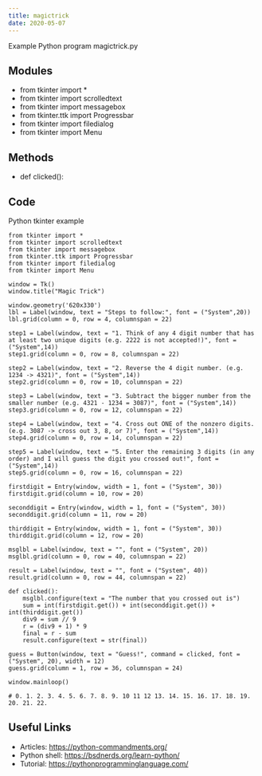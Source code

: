```yaml
---
title: magictrick
date: 2020-05-07
---
```

Example Python program magictrick.py

## Modules

* from tkinter import *
* from tkinter import scrolledtext
* from tkinter import messagebox
* from tkinter.ttk import Progressbar
* from tkinter import filedialog
* from tkinter import Menu

## Methods

* def clicked():

## Code

Python tkinter example

    from tkinter import *
    from tkinter import scrolledtext
    from tkinter import messagebox
    from tkinter.ttk import Progressbar
    from tkinter import filedialog
    from tkinter import Menu
    
    window = Tk()
    window.title("Magic Trick")
    
    window.geometry('620x330')
    lbl = Label(window, text = "Steps to follow:", font = ("System",20))
    lbl.grid(column = 0, row = 4, columnspan = 22)
    
    step1 = Label(window, text = "1. Think of any 4 digit number that has at least two unique digits (e.g. 2222 is not accepted!)", font = ("System",14))
    step1.grid(column = 0, row = 8, columnspan = 22)
    
    step2 = Label(window, text = "2. Reverse the 4 digit number. (e.g. 1234 -> 4321)", font = ("System",14))
    step2.grid(column = 0, row = 10, columnspan = 22)
    
    step3 = Label(window, text = "3. Subtract the bigger number from the smaller number (e.g. 4321 - 1234 = 3087)", font = ("System",14))
    step3.grid(column = 0, row = 12, columnspan = 22)
    
    step4 = Label(window, text = "4. Cross out ONE of the nonzero digits. (e.g. 3087 -> cross out 3, 8, or 7)", font = ("System",14))
    step4.grid(column = 0, row = 14, columnspan = 22)
    
    step5 = Label(window, text = "5. Enter the remaining 3 digits (in any order) and I will guess the digit you crossed out!", font = ("System",14))
    step5.grid(column = 0, row = 16, columnspan = 22)
    
    firstdigit = Entry(window, width = 1, font = ("System", 30))
    firstdigit.grid(column = 10, row = 20)
    
    seconddigit = Entry(window, width = 1, font = ("System", 30))
    seconddigit.grid(column = 11, row = 20)
    
    thirddigit = Entry(window, width = 1, font = ("System", 30))
    thirddigit.grid(column = 12, row = 20)
    
    msglbl = Label(window, text = "", font = ("System", 20))
    msglbl.grid(column = 0, row = 40, columnspan = 22)
    
    result = Label(window, text = "", font = ("System", 40))
    result.grid(column = 0, row = 44, columnspan = 22)
    
    def clicked():
        msglbl.configure(text = "The number that you crossed out is")
        sum = int(firstdigit.get()) + int(seconddigit.get()) + int(thirddigit.get())
        div9 = sum // 9
        r = (div9 + 1) * 9
        final = r - sum
        result.configure(text = str(final))
    
    guess = Button(window, text = "Guess!", command = clicked, font = ("System", 20), width = 12)
    guess.grid(column = 1, row = 36, columnspan = 24)
    
    window.mainloop()
    
    # 0. 1. 2. 3. 4. 5. 6. 7. 8. 9. 10 11 12 13. 14. 15. 16. 17. 18. 19. 20. 21. 22.
    

## Useful Links

- Articles: https://python-commandments.org/
- Python shell: https://bsdnerds.org/learn-python/
- Tutorial: https://pythonprogramminglanguage.com/
